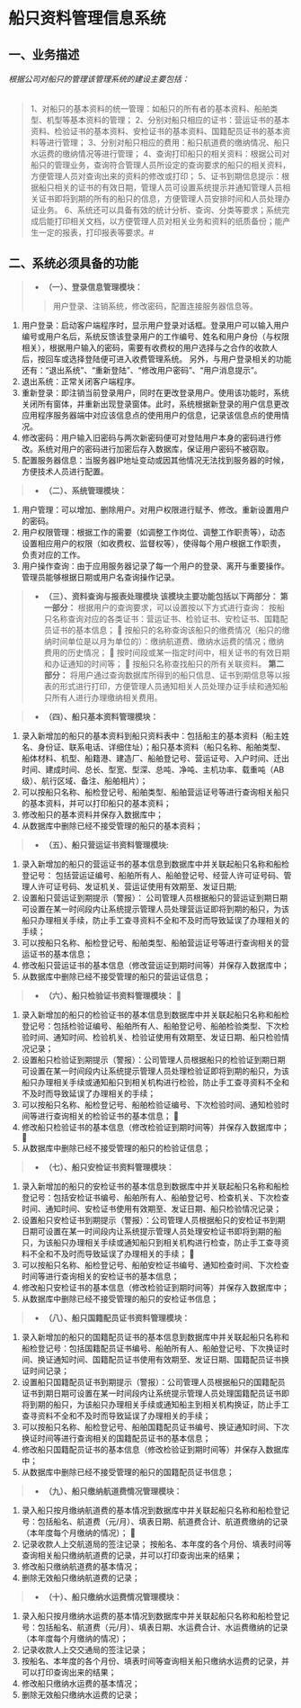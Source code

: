 船只资料管理信息系统
=
一、业务描述 
--
###### 根据公司对船只的管理该管理系统的建设主要包括： 
>1、对船只的基本资料的统一管理：如船只的所有者的基本资料、船舶类型、机型等基本资料的管理； 
2、分别对船只相应的证书：营运证书的基本资料、检验证书的基本资料、安检证书的基本资料、国籍配员证书的基本资料等进行管理；
3、分别对船只相应的费用：船只航道费的缴纳情况、船只水运费的缴纳情况等进行管理； 
4、查询打印船只的相关资料：根据公司对船只的管理业务，查询符合管理人员所设定的查询要求的船只的相关资料，方便管理人员对查询出来的资料的修改或打印； 
5、证书到期信息提示：根据船只相关的证书的有效日期，管理人员可设置系统提示并通知管理人员相关证书即将到期的所有的船只的信息，方便管理人员安排时间和人员处理办证业务。 
6、系统还可以具备有效的统计分析、查询、分类等要求；系统完成后能打印相关文档，以方便管理人员对相关业务和资料的纸质备份；能产生一定的报表，打印报表等要求。#

二、系统必须具备的功能
--
>* __（一）、登录信息管理模块：__
 >>用户登录、注销系统，修改密码，配置连接服务器信息等。
1. 用户登录：启动客户端程序时，显示用户登录对话框。登录用户可以输入用户编号或用户名后，系统反馈该登录用户的工作编号、姓名和用户身份（与权限相关），根据用户输入的密码，需要有收费权的用户选择与之合作的收款人后，按回车或选择登陆便可进入收费管理系统。 另外，与用户登录相关的功能还有：“退出系统”、“重新登陆”、“修改用户密码”、“用户消息提示”。
2. 退出系统：正常关闭客户端程序。
3. 重新登录：即注销当前登录用户，同时在更改登录用户。使用该功能时，系统关闭所有窗体，并重新出现登录窗体。此时，系统根据新登录的用户信息更改应用程序服务器端中对应该信息点的使用用户的信息，记录该信息点的使用情况。 
4. 修改密码：用户输入旧密码与两次新密码便可对登陆用户本身的密码进行修改。系统对用户的密码进行加密后存入数据库，保证用户密码不被窃取。 
5. 配置服务器信息：当服务器IP地址变动或因其他情况无法找到服务器的时候，方便技术人员进行配置。 

>* __（二）、系统管理模块：__ 
1. 用户管理：可以增加、删除用户。对用户权限进行赋予、修改。重新设置用户的密码。
2. 用户权限管理：根据工作的需要（如调整工作岗位、调整工作职责等），动态设置相应用户的权限（如收费权、监督权等），使得每个用户根据工作职责，负责对应的工作。 
3. 用户操作查询：由于应用服务器记录了每一个用户的登录、离开与重要操作。管理员能够根据日期或用户名查询操作记录。 

>* __（三）、资料查询与报表处理模块 该模块主要功能包括以下两部分：__
__第一部分：__ 根据用户的查询要求，可以设置按以下方式进行查询：
按船只名称查询对应的各类证书：营运证书、检验证书、安检证书、国籍配员证书的基本信息； 	按船只的名称查询该船只的缴费情况（船只的缴纳时间单位是以月为单位的）：缴纳航道费、缴纳水运费的情况；缴纳费用的历史情况； 	按时间段或某一指定时间中，相关证书的有效日期和办证通知的时间等； 	按船只名称查找船只的所有关联资料。 
__第二部分：__ 将用户通过查询数据库所得到的船只信息、证书到期信息等以报表的形式进行打印，方便管理人员通知相关人员处理办证手续和通知船只所有人进行办理缴纳相关费用。

>* __（四）、船只基本资料管理模块：__ 
1. 录入新增加的船只的基本资料到船只资料表中：包括船主的基本资料（船主姓名、身份证、联系电话、详细住址）；船只基本资料（船只名称、船舶类型、船体材料、机型、船籍港、建造厂、船舶登记号、营运证号、入户时间、迁出时间、建成时间、总长、型宽、型深、总吨、净吨、主机功率、载重吨（AB级）、航行区域、备注、船舶相片）； 
 2. 可以按船只名称、船检登记号、船舶类型、船舶营运证号等进行查询相关船只的基本资料，并可以打印船只的基本资料；
3. 修改船只的基本资料并保存入数据库中；
4. 从数据库中删除已经不接受管理的船只的基本资料；

>* __（五）、船只营运证书资料管理模块:__
1. 录入新增加的船只的营运证书的基本信息到数据库中并关联起船只名称和船检登记号：
包括营运证编号、船舶所有人、船舶登记号、经营人许可证号码、管理人许可证号码、发证机关、营运证使用有效期至、发证日期;
2. 设置船只营运证到期提示（警报）： 
公司管理人员根据船只的营运证到期日期可设置在某一时间段内让系统提示管理人员处理营运证即将到期的船只，为该船只办理相关手续，防止手工查寻资料不全和不及时而导致延误了办理相关的手续；
3.  可以按船只名称、船检登记号、船舶类型、船舶营运证号等进行查询相关的营运证书的基本信息；
4.  修改船只营运证书的基本信息（修改营运证到期时间等）并保存入数据库中； 
5.  从数据库中删除已经不接受管理的船只的营运证信息；

>* __（六）、船只检验证书资料管理模块：__ 
1. 录入新增加的船只的检验证书的基本信息到数据库中并关联起船只名称和船检登记号：包括检验证编号、船舶所有人、船舶登记号、船舶检验类型、下次检验时间、通知时间、检验机关、检验证使用有效期至、发证日期、船只检验情况记录； 
2. 	设置船只检验证到期提示（警报）：公司管理人员根据船只的检验证到期日期可设置在某一时间段内让系统提示管理人员处理检验证即将到期的船只，为该船只办理相关手续或通知船只到相关机构进行检验，防止手工查寻资料不全和不及时而导致延误了办理相关的手续；
3.	可以按船只名称、船检登记号、船舶检验证编号、下次检验时间、通知检验时间等进行查询相关的检验证书的基本信息； 
4. 修改船只检验证书的基本信息（修改检验证到期时间等）并保存入数据库中； 
5. 从数据库中删除已经不接受管理的船只的检验证信息； 
>* __（七）、船只安检证书资料管理模块：__
1. 	录入新增加的船只的安检证书的基本信息到数据库中并关联起船只名称和船检登记号：包括安检证书编号、船舶所有人、船舶登记号、检查机关、下次检查时间、通知时间、安检证书使用有效期至、发证日期、船只检验情况记录； 
2. 设置船只安检证书到期提示（警报）：公司管理人员根据船只的安检证书到期日期可设置在某一时间段内让系统提示管理人员处理安检证书即将到期的船只，为该船只办理相关手续或通知船只到相关机构进行检查，防止手工查寻资料不全和不及时而导致延误了办理相关的手续； 
3. 可以按船只名称、船检登记号、船舶安检证书编号、通知检查时间、下次检查时间等进行查询相关的安检证书的基本信息； 
4. 修改船只安检证书的基本信息（修改检验证到期时间等）并保存入数据库中； 
5. 从数据库中删除已经不接受管理的船只的安检证书信息； 
>* __（八）、船只国籍配员证书资料管理模块：__
1. 录入新增加的船只的国籍配员证书的基本信息到数据库中并关联起船只名称和船检登记号：包括国籍配员证书编号、船舶所有人、船舶登记号、下次换证时间、换证通知时间、国籍配员证书使用有效期至、发证日期、国籍配员证书换证时间记录； 
2. 设置船只国籍配员证书到期提示（警报）：公司管理人员根据船只的国籍配员证书到期日期可设置在某一时间段内让系统提示管理人员处理国籍配员证书即将到期的船只，为该船只办理相关手续或通知船主到相关机构换证，防止手工查寻资料不全和不及时而导致延误了办理相关的手续； 
3. 可以按船只名称、船检登记号、船舶国籍配员证书编号、换证通知时间、下次换证时间等进行查询相关的国籍配员证书的基本信息； 
4. 修改船只国籍配员证书的基本信息（修改检验证到期时间等）并保存入数据库中； 
5. 从数据库中删除已经不接受管理的船只的国籍配员证书信息；
>* __（九）、船只缴纳航道费情况管理模块：__
1. 录入船只按月缴纳航道费的基本情况到数据库中并关联起船只名称和船检登记号：包括船名、航道费（元/月）、填表日期、航道费合计、航道费缴纳的记录（本年度每个月缴纳的情况）； 
2. 记录收款人上交航道局的签注记录； 	按船名、本年度的各个月份、填表时间等查询相关船只缴纳航道费的记录，并可以打印查询出来的结果；
3. 	修改船只缴纳航道费的基本情况； 
4.  删除无效船只缴纳航道费的记录；
>* __（十）、船只缴纳水运费情况管理模块：__
 1. 录入船只按月缴纳水运费的基本情况到数据库中并关联起船只名称和船检登记号：包括船名、航道费（元/月）、填表日期、水运费合计、水运费缴纳的记录（本年度每个月缴纳的情况）； 
 2. 记录收款人上交交通局的签注记录；
 3. 按船名、本年度的各个月份、填表时间等查询相关船只缴纳水运费的记录，并可以打印查询出来的结果； 
 4. 修改船只缴纳水运费的基本情况； 
 5. 删除无效船只缴纳水运费的记录；
